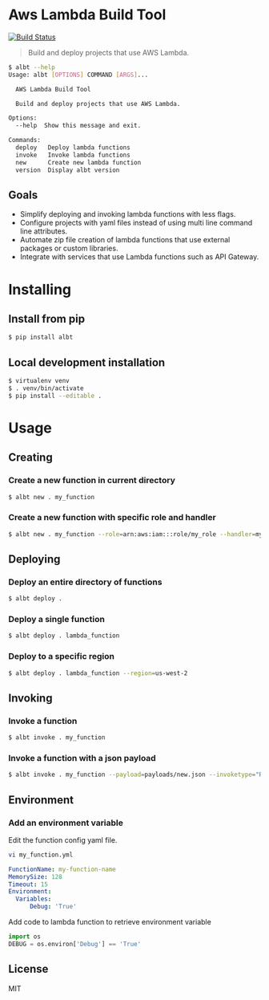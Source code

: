 # Aws Lambda Build Tool

[![Build Status](https://travis-ci.org/geothird/albt.svg?branch=master)](https://travis-ci.org/geothird/albt)

> Build and deploy projects that use AWS Lambda.

```bash
$ albt --help
Usage: albt [OPTIONS] COMMAND [ARGS]...

  AWS Lambda Build Tool

  Build and deploy projects that use AWS Lambda.

Options:
  --help  Show this message and exit.

Commands:
  deploy   Deploy lambda functions
  invoke   Invoke lambda functions
  new      Create new lambda function
  version  Display albt version
```

## Goals

- Simplify deploying and invoking lambda functions with less flags.
- Configure projects with yaml files instead of using multi line command line attributes. 
- Automate zip file creation of lambda functions that use external packages or custom libraries.
- Integrate with services that use Lambda functions such as API Gateway.

# Installing

## Install from pip

```bash
$ pip install albt
```

## Local development installation

```bash
$ virtualenv venv
$ . venv/bin/activate
$ pip install --editable .
```

# Usage

## Creating

### Create a new function in current directory

```bash
$ albt new . my_function
```

### Create a new function with specific role and handler

```bash
$ albt new . my_function --role=arn:aws:iam:::role/my_role --handler=my_handler
```


## Deploying

### Deploy an entire directory of functions

```bash
$ albt deploy .
```

### Deploy a single function

```bash
$ albt deploy . lambda_function
```

### Deploy to a specific region

```bash
$ albt deploy . lambda_function --region=us-west-2
```

## Invoking

### Invoke a function

```bash
$ albt invoke . my_function
```

### Invoke a function with a json payload

```bash
$ albt invoke . my_function --payload=payloads/new.json --invoketype="RequestResponse"
```

## Environment

### Add an environment variable

Edit the function config yaml file.

```bash
vi my_function.yml
```
```yaml
FunctionName: my-function-name
MemorySize: 128
Timeout: 15
Environment:
  Variables:
      Debug: 'True'
```

Add code to lambda function to retrieve environment variable
```python
import os
DEBUG = os.environ['Debug'] == 'True'
```


## License

MIT